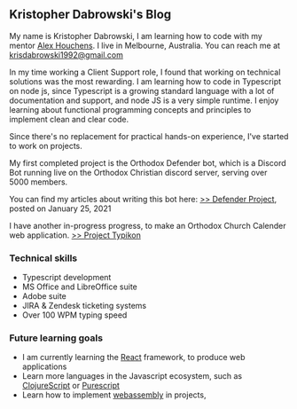 ## Kristopher Dabrowski's Blog

My name is Kristopher Dabrowski, I am learning how to code with my mentor [Alex Houchens](https://www.linkedin.com/in/gregory-houchens/). I live in Melbourne, Australia. You can reach me at [krisdabrowski1992@gmail.com](krisdabrowski1992@gmail.com)

In my time working a Client Support role, I found that working on technical solutions was the most rewarding. I am learning how to code in Typescript on node js, since Typescript is a growing standard language with a lot of documentation and support, and node JS is a very simple runtime. I enjoy learning about functional programming concepts and principles to implement clean and clear code.

Since there's no replacement for practical hands-on experience, I've started to work on projects. 

My first completed project is the Orthodox Defender bot, which is a Discord Bot running live on the Orthodox Christian discord server, serving over 5000 members.

You can find my articles about writing this bot here: [>> Defender Project](defenderProject/defenderIndex.md), posted on January 25, 2021

I have another in-progress progress, to make an Orthodox Church Calender web application. [>> Project Typikon](projectTypikon/projectTypikon.md)

### Technical skills
- Typescript development
- MS Office and LibreOffice suite
- Adobe suite
- JIRA & Zendesk ticketing systems
- Over 100 WPM typing speed

### Future learning goals
- I am currently learning the [React](https://reactjs.org/) framework, to produce web applications
- Learn more languages in the Javascript ecosystem, such as [ClojureScript](https://clojurescript.org/) or [Purescript](https://www.purescript.org/)
- Learn how to implement [webassembly](https://webassembly.org/) in projects, 
